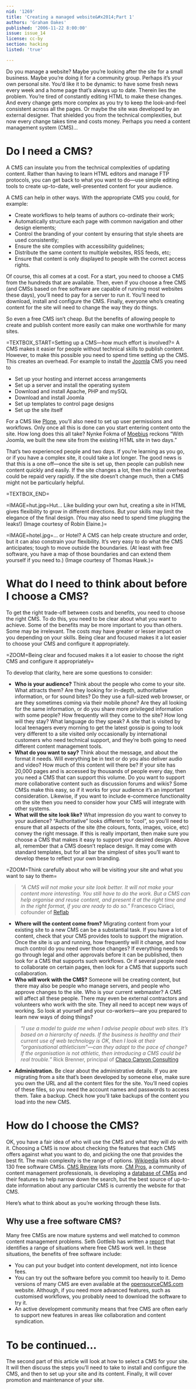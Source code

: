 ```yaml
---
nid: '1269'
title: 'Creating a managed website&#x2014;Part 1'
authors: 'Graham Oakes'
published: '2006-11-22 8:00:00'
issue: issue_14
license: cc-by
section: hacking
listed: 'true'

---
```

Do you manage a website? Maybe you’re looking after the site for a small business. Maybe you’re doing it for a community group. Perhaps it’s your own personal site. You’d like it to be dynamic: to have some fresh news every week and a home page that’s always up to date. Therein lies the problem. You’re tired of constantly editing HTML to make these changes. And every change gets more complex as you try to keep the look-and-feel consistent across all the pages. Or maybe the site was developed by an external designer. That shielded you from the technical complexities, but now every change takes time and costs money. Perhaps you need a content management system (CMS)...


# Do I need a CMS?

A CMS can insulate you from the technical complexities of updating content. Rather than having to learn HTML editors and manage FTP protocols, you can get back to what you want to do—use simple editing tools to create up-to-date, well-presented content for your audience.

A CMS can help in other ways. With the appropriate CMS you could, for example:


* Create workflows to help teams of authors co-ordinate their work;
* Automatically structure each page with common navigation and other design elements;
* Control the branding of your content by ensuring that style sheets are used consistently;
* Ensure the site complies with accessibility guidelines;
* Distribute the same content to multiple websites, RSS feeds, etc;
* Ensure that content is only displayed to people with the correct access rights.

Of course, this all comes at a cost. For a start, you need to choose a CMS from the hundreds that are available. Then, even if you choose a free CMS (and CMSs based on free software are capable of running most websites these days), you’ll need to pay for a server to run it. You’ll need to download, install and configure the CMS. Finally, everyone who’s creating content for the site will need to change the way they do things.

So even a free CMS isn’t cheap. But the benefits of allowing people to create and publish content more easily can make one worthwhile for many sites.

=TEXTBOX_START=Setting up a CMS—how much effort is involved?=
  A CMS makes it easier for people without technical skills to publish content. However, to make this possible you need to spend time setting up the CMS. This creates an overhead. For example to install the [Joomla](http://www.joomla.org/) CMS you need to


* Set up your hosting and internet access arrangements
* Set up a server and install the operating system
* Download and install Apache, PHP and mySQL
* Download and install Joomla
* Set up templates to control page designs
* Set up the site itself

For a CMS like [Plone](http://www.plone.org), you’ll also need to set up user permissions and workflows. Only once all this is done can you start entering content onto the site. How long does this all take? Nynke Fokma of [Moebius](http://www.moebius.nl) reckons “With Joomla, we built the new site from the existing HTML site in two days.”

That’s two experienced people and two days. If you’re learning as you go, or if you have a complex site, it could take a lot longer. The good news is that this is a one off—once the site is set up, then people can publish new content quickly and easily. If the site changes a lot, then the initial overhead could be repaid very rapidly. If the site doesn’t change much, then a CMS might not be particularly helpful.


=TEXTBOX_END=

=IMAGE=hut.jpg=Hut... Like building your own hut, creating a site in HTML gives flexibility to grow in different directions. But your skills may limit the elegance of the final design. (You may also need to spend time plugging the leaks!) (Image courtesy of Robin Elaine.)=


=IMAGE=hotel.jpg=... or Hotel? A CMS can help create structure and order, but it can also constrain your flexibility. It’s very easy to do what the CMS anticipates; tough to move outside the boundaries. (At least with free software, you have a map of those boundaries and can extend them yourself if you need to.) (Image courtesy of Thomas Hawk.)=


# What do I need to think about before I choose a CMS?

To get the right trade-off between costs and benefits, you need to choose the right CMS. To do this, you need to be clear about what you want to achieve. Some of the benefits may be more important to you than others. Some may be irrelevant. The costs may have greater or lesser impact on you depending on your skills. Being clear and focused makes it a lot easier to choose your CMS and configure it appropriately.


=ZOOM=Being clear and focused makes it a lot easier to choose the right CMS and configure it appropriately=

To develop that clarity, here are some questions to consider:


* **Who is your audience?** Think about the people who come to your site. What attracts them? Are they looking for in-depth, authoritative information, or for sound bites? Do they use a full-sized web browser, or are they sometimes coming via their mobile phone? Are they all looking for the same information, or do you share more privileged information with some people? How frequently will they come to the site? How long will they stay? What language do they speak? A site that is visited by local teenagers every morning to get the latest gossip is going to look very different to a site visited only occasionally by international customers who need technical support, and they’re both going to need different content management tools.
* **What do you want to say?** Think about the message, and about the format it needs. Will everything be in text or do you also deliver audio and video? How much of this content will there be? If your site has 20,000 pages and is accessed by thousands of people every day, then you need a CMS that can support this volume. Do you want to support more collaborative content such as discussion forums and wikis? Some CMSs make this easy, so if it works for your audience it’s an important consideration. Likewise, if you want to include e-commerce functionality on the site then you need to consider how your CMS will integrate with other systems.
* **What will the site look like?** What impression do you want to convey to your audience? “Authoritative” looks different to “cool”, so you’ll need to ensure that all aspects of the site (the colours, fonts, images, voice, etc) convey the right message. If this is really important, then make sure you choose a CMS that makes it easy to support your desired design. Above all, remember that a CMS doesn’t replace design. It may come with standard templates, but for all bar the simplest of sites you’ll want to develop these to reflect your own branding.


=ZOOM=Think carefully about who will be visiting your site and what you want to say to them=


>_“A CMS will not make your site look better. It will not make your content more interesting. You still have to do the work. But a CMS can help organise and reuse content, and present it at the right time and in the right format, if you are ready to do so.”_ Francesco Ciriaci, cofounder of [Reflab](http://www.reflab.it/)


<!--pagebreak-->



* **Where will the content come from?** Migrating content from your existing site to a new CMS can be a substantial task. If you have a lot of content, check that your CMS provides tools to support the migration. Once the site is up and running, how frequently will it change, and how much control do you need over those changes? If everything needs to go through legal and other approvals before it can be published, then look for a CMS that supports such workflows. Or if several people need to collaborate on certain pages, then look for a CMS that supports such collaboration.
* **Who will work with the CMS?** Someone will be creating content, but there may also be people who manage servers, and people who approve changes to the site. Who is your current webmaster? A CMS will affect all these people. There may even be external contractors and volunteers who work with the site. They all need to accept new ways of working. So look at yourself and your co-workers—are you prepared to learn new ways of doing things?


>_“I use a model to guide me when I advise people about web sites. It’s based on a hierarchy of needs. If the business is healthy and their current use of web technology is OK, then I look at their “organisational athleticism”—can they adapt to the pace of change? If the organisation is not athletic, then introducing a CMS could be real trouble.”_ Rick Brenner, principal of [Chaco Canyon Consulting](http://www.chacocanyon.com/)


* **Administration.** Be clear about the administrative details. If you are migrating from a site that’s been developed by someone else, make sure you own the URL and all the content files for the site. You’ll need copies of these files, so you need the account names and passwords to access them. Take a backup. Check how you’ll take backups of the content you load into the new CMS.


# How do I choose the CMS?

OK, you have a fair idea of who will use the CMS and what they will do with it. Choosing a CMS is now about checking the features that each CMS offers against what you want to do, and picking the one that provides the best fit. The main complexity is the range of options. [Wikipedia](http://en.wikipedia.org/wiki/List_of_content_management_systems) lists about 130 free software CMSs. [CMS Review](http://www.cmsreview.com/) lists more. [CM Pros](http://www.cmprofessionals.org/), a community of content management professionals, is developing a [database of CMSs](https://www.cmprofessionals.org/resources/cmsml/comparator/) and their features to help narrow down the search, but the best source of up-to-date information about any particular CMS is currently the website for that CMS.

Here’s what to think about as you’re working through these lists.


## Why use a free software CMS?

Many free CMSs are now mature systems and well matched to common content management problems. Seth Gottleib has written a [report](http://www.optaros.com/pdf/optaros_cmsReport_012206_sgg.pdf) that identifies a range of situations where free CMS work well. In these situations, the benefits of free software include:


* You can put your budget into content development, not into licence fees.
* You can try out the software before you commit too heavily to it. Demo versions of many CMS are even available at the [opensourceCMS.com](http://www.opensourcecms.com/) website. Although, if you need more advanced features, such as customised workflows, you probably need to download the software to try it.
* An active development community means that free CMS are often early to support new features in areas like collaboration and content syndication.


# To be continued...

The second part of this article will look at how to select a CMS for your site. It will then discuss the steps you’ll need to take to install and configure the CMS, and then to set up your site and its content. Finally, it will cover promotion and maintenance of your site.

